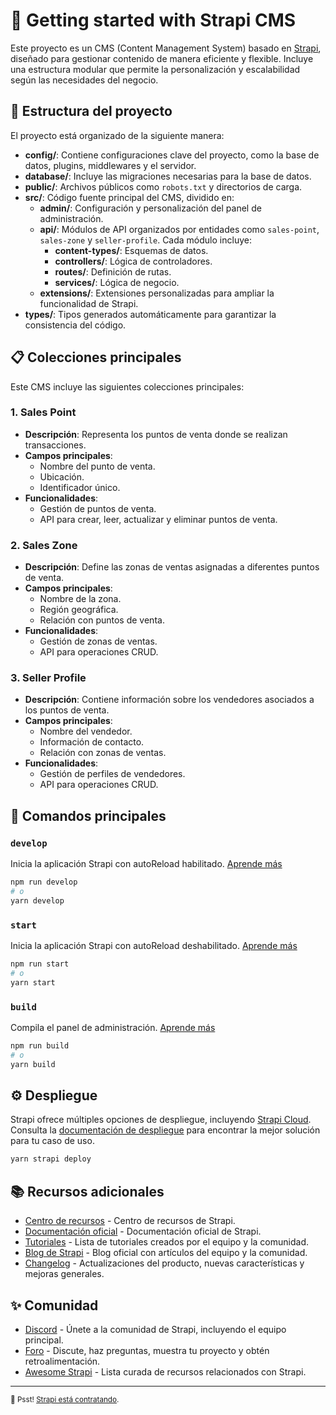 # 🚀 Getting started with Strapi CMS

Este proyecto es un CMS (Content Management System) basado en [Strapi](https://strapi.io), diseñado para gestionar contenido de manera eficiente y flexible. Incluye una estructura modular que permite la personalización y escalabilidad según las necesidades del negocio.

## 📂 Estructura del proyecto

El proyecto está organizado de la siguiente manera:

- **config/**: Contiene configuraciones clave del proyecto, como la base de datos, plugins, middlewares y el servidor.
- **database/**: Incluye las migraciones necesarias para la base de datos.
- **public/**: Archivos públicos como `robots.txt` y directorios de carga.
- **src/**: Código fuente principal del CMS, dividido en:
  - **admin/**: Configuración y personalización del panel de administración.
  - **api/**: Módulos de API organizados por entidades como `sales-point`, `sales-zone` y `seller-profile`. Cada módulo incluye:
    - **content-types/**: Esquemas de datos.
    - **controllers/**: Lógica de controladores.
    - **routes/**: Definición de rutas.
    - **services/**: Lógica de negocio.
  - **extensions/**: Extensiones personalizadas para ampliar la funcionalidad de Strapi.
- **types/**: Tipos generados automáticamente para garantizar la consistencia del código.

## 📋 Colecciones principales

Este CMS incluye las siguientes colecciones principales:

### 1. **Sales Point**

- **Descripción**: Representa los puntos de venta donde se realizan transacciones.
- **Campos principales**:
  - Nombre del punto de venta.
  - Ubicación.
  - Identificador único.
- **Funcionalidades**:
  - Gestión de puntos de venta.
  - API para crear, leer, actualizar y eliminar puntos de venta.

### 2. **Sales Zone**

- **Descripción**: Define las zonas de ventas asignadas a diferentes puntos de venta.
- **Campos principales**:
  - Nombre de la zona.
  - Región geográfica.
  - Relación con puntos de venta.
- **Funcionalidades**:
  - Gestión de zonas de ventas.
  - API para operaciones CRUD.

### 3. **Seller Profile**

- **Descripción**: Contiene información sobre los vendedores asociados a los puntos de venta.
- **Campos principales**:
  - Nombre del vendedor.
  - Información de contacto.
  - Relación con zonas de ventas.
- **Funcionalidades**:
  - Gestión de perfiles de vendedores.
  - API para operaciones CRUD.

## 🚀 Comandos principales

### `develop`

Inicia la aplicación Strapi con autoReload habilitado. [Aprende más](https://docs.strapi.io/dev-docs/cli#strapi-develop)

```bash
npm run develop
# o
yarn develop
```

### `start`

Inicia la aplicación Strapi con autoReload deshabilitado. [Aprende más](https://docs.strapi.io/dev-docs/cli#strapi-start)

```bash
npm run start
# o
yarn start
```

### `build`

Compila el panel de administración. [Aprende más](https://docs.strapi.io/dev-docs/cli#strapi-build)

```bash
npm run build
# o
yarn build
```

## ⚙️ Despliegue

Strapi ofrece múltiples opciones de despliegue, incluyendo [Strapi Cloud](https://cloud.strapi.io). Consulta la [documentación de despliegue](https://docs.strapi.io/dev-docs/deployment) para encontrar la mejor solución para tu caso de uso.

```bash
yarn strapi deploy
```

## 📚 Recursos adicionales

- [Centro de recursos](https://strapi.io/resource-center) - Centro de recursos de Strapi.
- [Documentación oficial](https://docs.strapi.io) - Documentación oficial de Strapi.
- [Tutoriales](https://strapi.io/tutorials) - Lista de tutoriales creados por el equipo y la comunidad.
- [Blog de Strapi](https://strapi.io/blog) - Blog oficial con artículos del equipo y la comunidad.
- [Changelog](https://strapi.io/changelog) - Actualizaciones del producto, nuevas características y mejoras generales.

## ✨ Comunidad

- [Discord](https://discord.strapi.io) - Únete a la comunidad de Strapi, incluyendo el equipo principal.
- [Foro](https://forum.strapi.io/) - Discute, haz preguntas, muestra tu proyecto y obtén retroalimentación.
- [Awesome Strapi](https://github.com/strapi/awesome-strapi) - Lista curada de recursos relacionados con Strapi.

---

<sub>🤫 Psst! [Strapi está contratando](https://strapi.io/careers).</sub>
